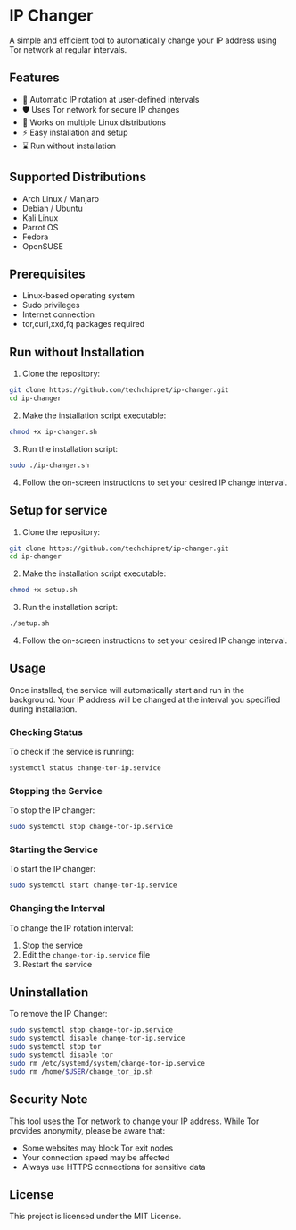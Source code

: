 # IP Changer

A simple and efficient tool to automatically change your IP address using Tor network at regular intervals.


## Features

- 🔄 Automatic IP rotation at user-defined intervals
- 🛡️ Uses Tor network for secure IP changes
- 🚀 Works on multiple Linux distributions
- ⚡ Easy installation and setup
- ⌛️ Run without installation

## Supported Distributions

- Arch Linux / Manjaro
- Debian / Ubuntu
- Kali Linux
- Parrot OS
- Fedora
- OpenSUSE

## Prerequisites

- Linux-based operating system
- Sudo privileges
- Internet connection
- tor,curl,xxd,fq packages required

## Run without Installation
1. Clone the repository:
```bash
git clone https://github.com/techchipnet/ip-changer.git
cd ip-changer
```

2. Make the installation script executable:
```bash
chmod +x ip-changer.sh
```

3. Run the installation script:
```bash
sudo ./ip-changer.sh
```

4. Follow the on-screen instructions to set your desired IP change interval.
## Setup for service

1. Clone the repository:
```bash
git clone https://github.com/techchipnet/ip-changer.git
cd ip-changer
```

2. Make the installation script executable:
```bash
chmod +x setup.sh
```

3. Run the installation script:
```bash
./setup.sh
```

4. Follow the on-screen instructions to set your desired IP change interval.

## Usage

Once installed, the service will automatically start and run in the background. Your IP address will be changed at the interval you specified during installation.

### Checking Status

To check if the service is running:
```bash
systemctl status change-tor-ip.service
```

### Stopping the Service

To stop the IP changer:
```bash
sudo systemctl stop change-tor-ip.service
```

### Starting the Service

To start the IP changer:
```bash
sudo systemctl start change-tor-ip.service
```

### Changing the Interval

To change the IP rotation interval:
1. Stop the service
2. Edit the `change-tor-ip.service` file
3. Restart the service

## Uninstallation

To remove the IP Changer:
```bash
sudo systemctl stop change-tor-ip.service
sudo systemctl disable change-tor-ip.service
sudo systemctl stop tor
sudo systemctl disable tor
sudo rm /etc/systemd/system/change-tor-ip.service
sudo rm /home/$USER/change_tor_ip.sh
```

## Security Note

This tool uses the Tor network to change your IP address. While Tor provides anonymity, please be aware that:
- Some websites may block Tor exit nodes
- Your connection speed may be affected
- Always use HTTPS connections for sensitive data

## License

This project is licensed under the MIT License.

